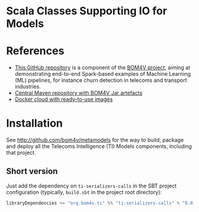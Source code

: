 Scala Classes Supporting IO for Models
======================================

# References
* [This GitHub repository](https://github.com/bom4v/ti-serializers-calls)
  is a component of the [BOM4V project](https://github.com/bom4v/metamodels),
  aiming at demonstrating end-to-end Spark-based examples
  of Machine Learning (ML) pipelines, for instance
  churn detection in telecoms and transport industries.
* [Central Maven repository with BOM4V Jar artefacts](https://repo1.maven.org/maven2/org/bom4v/ti/)
* [Docker cloud with ready-to-use images](https://cloud.docker.com/u/bigdatadevelopment/repository/docker/bigdatadevelopment/base)

# Installation
See http://github.com/bom4v/metamodels for the way to build, package and deploy
all the Telecoms Intelligence (TI) Models components, including that project.

## Short version
Just add the dependency on `ti-serializers-calls` in the SBT project
configuration (typically, `build.sbt` in the project root directory):
```scala
libraryDependencies += "org.bom4v.ti" %% "ti-serializers-calls" % "0.0.1"
```

